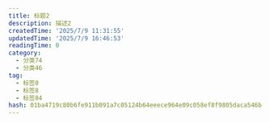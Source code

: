 ```yaml
---
title: 标题2
description: 描述2
createdTime: '2025/7/9 11:31:55'
updatedTime: '2025/7/9 16:46:53'
readingTime: 0
category:
  - 分类74
  - 分类46
tag:
  - 标签0
  - 标签8
  - 标签84
hash: 01ba4719c80b6fe911b091a7c05124b64eeece964e09c058ef8f9805daca546b
---
```


